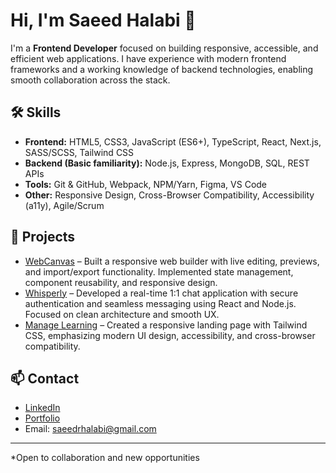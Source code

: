 # Hi, I'm Saeed Halabi 👋

I'm a **Frontend Developer** focused on building responsive, accessible, and efficient web applications. I have experience with modern frontend frameworks and a working knowledge of backend technologies, enabling smooth collaboration across the stack.

## 🛠️ Skills

- **Frontend:** HTML5, CSS3, JavaScript (ES6+), TypeScript, React, Next.js, SASS/SCSS, Tailwind CSS
- **Backend (Basic familiarity):** Node.js, Express, MongoDB, SQL, REST APIs
- **Tools:** Git & GitHub, Webpack, NPM/Yarn, Figma, VS Code
- **Other:** Responsive Design, Cross-Browser Compatibility, Accessibility (a11y), Agile/Scrum

## 📂 Projects

- [WebCanvas](https://canvas-web-saeed.netlify.app/) – Built a responsive web builder with live editing, previews, and import/export functionality. Implemented state management, component reusability, and responsive design.
- [Whisperly](https://whisperly-frontend.onrender.com/) – Developed a real-time 1:1 chat application with secure authentication and seamless messaging using React and Node.js. Focused on clean architecture and smooth UX.
- [Manage Learning](https://saeedhalabi-tailwind-manage-learning.netlify.app/) – Created a responsive landing page with Tailwind CSS, emphasizing modern UI design, accessibility, and cross-browser compatibility.

## 📫 Contact

- [LinkedIn](https://www.linkedin.com/in/saeed-halabi)
- [Portfolio](https://saeedhalabi.com)
- Email: saeedrhalabi@gmail.com

---

*Open to collaboration and new opportunities
